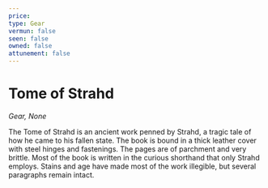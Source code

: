 ```yaml
---
price: 
type: Gear
vermun: false
seen: false
owned: false
attunement: false
---
```

# Tome of Strahd

*Gear, None*

The Tome of Strahd is an ancient work penned by Strahd, a tragic tale of how he came to his fallen state. The book is bound in a thick leather cover with steel hinges and fastenings. The pages are of parchment and very brittle. Most of the book is written in the curious shorthand that only Strahd employs. Stains and age have made most of the work illegible, but several paragraphs remain intact.